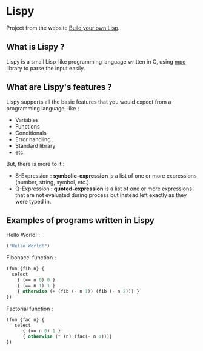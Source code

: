 # Lispy

Project from the website [Build your own Lisp](http://www.buildyourownlisp.com/).

## What is Lispy ?

Lispy is a small Lisp-like programming language written in C, using [mpc](https://github.com/orangeduck/mpc) library to parse the input easily.

## What are Lispy's features ?

Lispy supports all the basic features that you would expect from a programming language, like :

- Variables
- Functions
- Conditionals
- Error handling
- Standard library
- etc.

But, there is more to it :

- S-Expression : **symbolic-expression** is a list of one or more expressions (number, string, symbol, etc.).
- Q-Expression : **quoted-expression** is a list of one or more expressions that are not evaluated during process but instead left exactly as they were typed in.

## Examples of programs written in Lispy

Hello World! :

```lisp
("Hello World!")
```

Fibonacci function :

```lisp
(fun {fib n} {
  select
    { (== n 0) 0 }
    { (== n 1) 1 }
    { otherwise (+ (fib (- n 1)) (fib (- n 2))) }
})
```

Factorial function :

```lisp
(fun {fac n} {
   select
      { (== n 0) 1 }
      { otherwise (* (n) (fac(- n 1)))}
})
```
